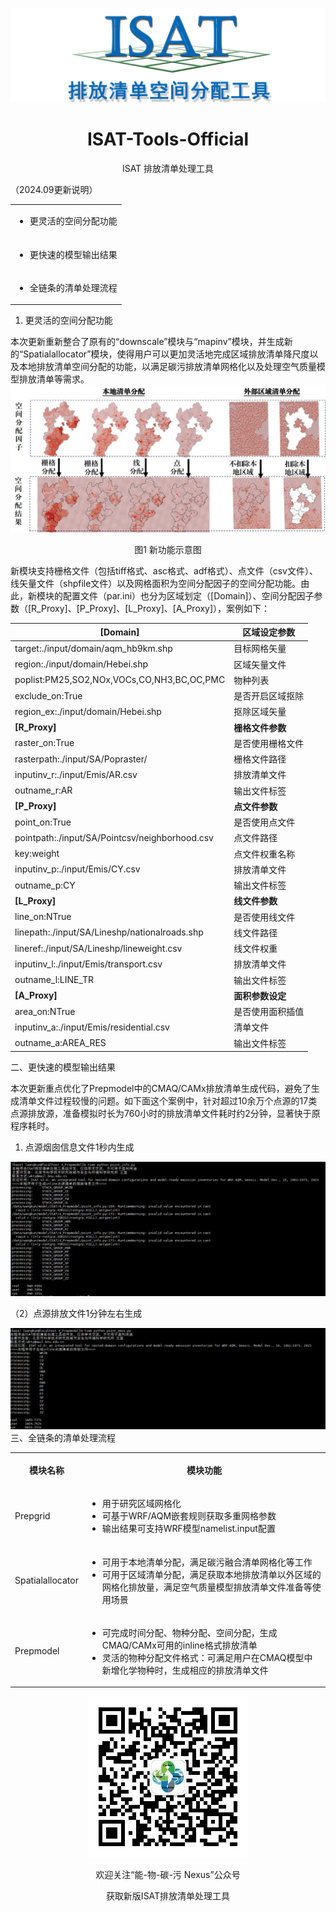 ![IAST Tool Image](https://github.com/wkty/ISAT-Tools-Official/blob/main/appendix/iast_img.png)
<div align="center">

# ISAT-Tools-Official
ISAT 排放清单处理工具


</div>


（2024.09更新说明）

<table>
  <tbody>
    <tr>
      <td>
        <ul>
          <li>更灵活的空间分配功能</li>
        </ul>
      </td>
    </tr>
    <tr>
      <td>
        <ul>
          <li><a id="_Hlk177068140"></a>更快速的模型输出结果</li>
        </ul>
      </td>
    </tr>
    <tr>
      <td>
        <ul>
          <li>全链条的清单处理流程</li>
        </ul>
      </td>
    </tr>
  </tbody>
</table>

1. 更灵活的空间分配功能

本次更新重新整合了原有的“downscale”模块与“mapinv”模块，并生成新的“Spatialallocator”模块，使得用户可以更加灵活地完成区域排放清单降尺度以及本地排放清单空间分配的功能，以满足碳污排放清单网格化以及处理空气质量模型排放清单等需求。
![img1](https://github.com/wkty/ISAT-Tools-Official/blob/main/appendix/update1/img1.jpg)
<div align="center">
图1 新功能示意图
</div>

新模块支持栅格文件（包括tiff格式、asc格式、adf格式）、点文件（csv文件）、线矢量文件（shpfile文件）以及网格面积为空间分配因子的空间分配功能。由此，新模块的配置文件（par.ini）也分为区域划定（\[Domain\]）、空间分配因子参数（\[R_Proxy\]、\[P_Proxy\]、\[L_Proxy\]、\[A_Proxy\]），案例如下：

| **\[Domain\]** | **区域设定参数** |
| --- | --- |
| target:./input/domain/aqm_hb9km.shp | 目标网格矢量 |
| region:./input/domain/Hebei.shp | 区域矢量文件 |
| poplist:PM25,SO2,NOx,VOCs,CO,NH3,BC,OC,PMC | 物种列表 |
| exclude_on:True | 是否开启区域抠除 |
| region_ex:./input/domain/Hebei.shp | 抠除区域矢量 |
| **\[R_Proxy\]** | **栅格文件参数** |
| raster_on:True | 是否使用栅格文件 |
| rasterpath:./input/SA/Popraster/ | 栅格文件路径 |
| inputinv_r:./input/Emis/AR.csv | 排放清单文件 |
| outname_r:AR | 输出文件标签 |
| **\[P_Proxy\]** | **点文件参数** |
| point_on:True | 是否使用点文件 |
| pointpath:./input/SA/Pointcsv/neighborhood.csv | 点文件路径 |
| key:weight | 点文件权重名称 |
| inputinv_p:./input/Emis/CY.csv | 排放清单文件 |
| outname_p:CY | 输出文件标签 |
| **\[L_Proxy\]** | **线文件参数** |
| line_on:NTrue | 是否使用线文件 |
| linepath:./input/SA/Lineshp/nationalroads.shp | 线文件路径 |
| lineref:./input/SA/Lineshp/lineweight.csv | 线文件权重 |
| inputinv_l:./input/Emis/transport.csv | 排放清单文件 |
| outname_l:LINE_TR | 输出文件标签 |
| **\[A_Proxy\]** | **面积参数设定** |
| area_on:NTrue | 是否使用面积插值 |
| inputinv_a:./input/Emis/residential.csv | 清单文件 |
| outname_a:AREA_RES | 输出文件标签 |

二、更快速的模型输出结果

本次更新重点优化了Prepmodel中的CMAQ/CAMx排放清单生成代码，避免了生成清单文件过程较慢的问题。如下面这个案例中，针对超过10余万个点源的17类点源排放源，准备模拟时长为760小时的排放清单文件耗时约2分钟，显著快于原程序耗时。

1. 点源烟囱信息文件1秒内生成

![img2](https://github.com/wkty/ISAT-Tools-Official/blob/main/appendix/update1/img2.jpg)

（2）点源排放文件1分钟左右生成

![img3](https://github.com/wkty/ISAT-Tools-Official/blob/main/appendix/update1/img3.jpg)<br>
三、全链条的清单处理流程

<table><tbody><tr><th><p><strong>模块名称</strong></p></th><th><p><strong>模块功能</strong></p></th></tr><tr><td><p>Prepgrid</p></td><td><ul><li>用于研究区域网格化</li><li>可基于WRF/AQM嵌套规则获取多重网格参数</li><li>输出结果可支持WRF模型namelist.input配置</li></ul></td></tr><tr><td><p>Spatialallocator</p></td><td><ul><li>可用于本地清单分配，满足碳污融合清单网格化等工作</li><li>可用于区域清单分配，满足获取本地排放清单以外区域的网格化排放量，满足空气质量模型排放清单文件准备等使用场景</li></ul></td></tr><tr><td><p>Prepmodel</p></td><td><ul><li>可完成时间分配、物种分配、空间分配，生成CMAQ/CAMx可用的inline格式排放清单</li><li>灵活的物种分配文件格式：可满足用户在CMAQ模型中新增化学物种时，生成相应的排放清单文件</li></ul></td></tr></tbody></table>
<div align="center">

![img4](https://github.com/wkty/ISAT-Tools-Official/blob/main/appendix/update1/img4.jpg)

欢迎关注“能-物-碳-污 Nexus”公众号

获取新版ISAT排放清单处理工具
</div>
